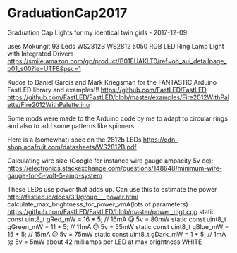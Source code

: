 # GraduationCap2017
Graduation Cap Lights for my identical twin girls - 2017-12-09

uses Mokungit 93 Leds WS2812B WS2812 5050 RGB LED Ring Lamp Light with Integrated Drivers
  https://smile.amazon.com/gp/product/B01EUAKLT0/ref=oh_aui_detailpage_o01_s00?ie=UTF8&psc=1

Kudos to Daniel Garcia and Mark Kriegsman for the FANTASTIC Arduino FastLED library and examples!!!
  https://github.com/FastLED/FastLED
  https://github.com/FastLED/FastLED/blob/master/examples/Fire2012WithPalette/Fire2012WithPalette.ino

Some mods were made to the Arduino code by me to adapt to circular rings and also to add some patterns like spinners

Here is a (somewhat) spec on the 2812b LEDs
  https://cdn-shop.adafruit.com/datasheets/WS2812B.pdf

Calculating wire size (Google for instance wire gauge ampacity 5v dc):
  https://electronics.stackexchange.com/questions/148648/minimum-wire-gauge-for-5-volt-5-amp-system

These LEDs use power that adds up. Can use this to estimate the power
   http://fastled.io/docs/3.1/group___power.html
     calculate_max_brightness_for_power_vmA(lots of parameters)
   https://github.com/FastLED/FastLED/blob/master/power_mgt.cpp
     static const uint8_t gRed_mW   = 16 * 5; // 16mA @ 5v = 80mW
     static const uint8_t gGreen_mW = 11 * 5; // 11mA @ 5v = 55mW
     static const uint8_t gBlue_mW  = 15 * 5; // 15mA @ 5v = 75mW
     static const uint8_t gDark_mW  =  1 * 5; //  1mA @ 5v =  5mW
   about 42 milliamps per LED at max brightness WHITE
